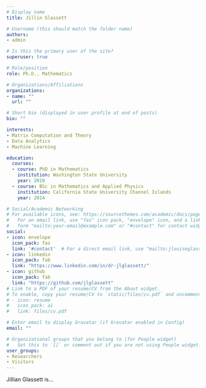 ```yaml
---
# Display name
title: Jillin Glassett

# Username (this should match the folder name)
authors:
- admin

# Is this the primary user of the site?
superuser: true

# Role/position
role: Ph.D., Mathematics

# Organizations/Affiliations
organizations:
- name: ""
  url: ""

# Short bio (displayed in user profile at end of posts)
bio: ""

interests:
- Matrix Computation and Theory
- Data Analytics
- Machine Learning

education:
  courses:
  - course: PhD in Mathematics
    institution: Washington State University
    year: 2019
  - course: BSc in Mathematics and Applied Physics
    institution: California State University Channel Islands
    year: 2014

# Social/Academic Networking
# For available icons, see: https://sourcethemes.com/academic/docs/page-builder/#icons
#   For an email link, use "fas" icon pack, "envelope" icon, and a link in the
#   form "mailto:your-email@example.com" or "#contact" for contact widget.
social:
- icon: envelope
  icon_pack: fas
  link: '#contact'  # For a direct email link, use "mailto:jlouiseglassett@gmail.com".
- icon: linkedin
  icon_pack: fab
  link: "https://www.linkedin.com/in/dr-jlglassett/"
- icon: github
  icon_pack: fab
  link: "https://github.com/jlglassett"
# Link to a PDF of your resume/CV from the About widget.
# To enable, copy your resume/CV to `static/files/cv.pdf` and uncomment the lines below.
# - icon: resume
#   icon_pack: ai
#   link: files/cv.pdf

# Enter email to display Gravatar (if Gravatar enabled in Config)
email: ""

# Organizational groups that you belong to (for People widget)
#   Set this to `[]` or comment out if you are not using People widget.
user_groups:
- Researchers
- Visitors
---
```


Jillian Glassett is...
